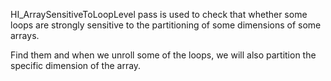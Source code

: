 HI_ArraySensitiveToLoopLevel pass is used to check that whether some loops
are strongly sensitive to the partitioning of some dimensions of some arrays.

Find them and when we unroll some of the loops, we will also partition the specific
dimension of the array.
